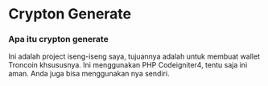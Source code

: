 <h1>Crypton Generate</h1>

<h3>Apa itu crypton generate</h3>

Ini adalah project iseng-iseng saya, tujuannya adalah untuk membuat wallet Troncoin khsususnya.
Ini menggunakan PHP Codeigniter4, tentu saja ini aman. Anda juga bisa menggunakan nya sendiri.